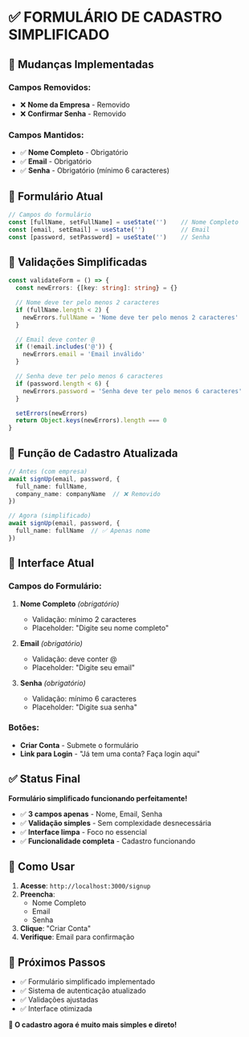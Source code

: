 # ✅ **FORMULÁRIO DE CADASTRO SIMPLIFICADO**

## 🎯 **Mudanças Implementadas**

### **Campos Removidos:**
- ❌ **Nome da Empresa** - Removido
- ❌ **Confirmar Senha** - Removido

### **Campos Mantidos:**
- ✅ **Nome Completo** - Obrigatório
- ✅ **Email** - Obrigatório  
- ✅ **Senha** - Obrigatório (mínimo 6 caracteres)

## 📝 **Formulário Atual**

```typescript
// Campos do formulário
const [fullName, setFullName] = useState('')    // Nome Completo
const [email, setEmail] = useState('')          // Email
const [password, setPassword] = useState('')    // Senha
```

## 🔧 **Validações Simplificadas**

```typescript
const validateForm = () => {
  const newErrors: {[key: string]: string} = {}

  // Nome deve ter pelo menos 2 caracteres
  if (fullName.length < 2) {
    newErrors.fullName = 'Nome deve ter pelo menos 2 caracteres'
  }

  // Email deve conter @
  if (!email.includes('@')) {
    newErrors.email = 'Email inválido'
  }

  // Senha deve ter pelo menos 6 caracteres
  if (password.length < 6) {
    newErrors.password = 'Senha deve ter pelo menos 6 caracteres'
  }

  setErrors(newErrors)
  return Object.keys(newErrors).length === 0
}
```

## 🚀 **Função de Cadastro Atualizada**

```typescript
// Antes (com empresa)
await signUp(email, password, {
  full_name: fullName,
  company_name: companyName  // ❌ Removido
})

// Agora (simplificado)
await signUp(email, password, {
  full_name: fullName  // ✅ Apenas nome
})
```

## 📱 **Interface Atual**

### **Campos do Formulário:**
1. **Nome Completo** *(obrigatório)*
   - Validação: mínimo 2 caracteres
   - Placeholder: "Digite seu nome completo"

2. **Email** *(obrigatório)*
   - Validação: deve conter @
   - Placeholder: "Digite seu email"

3. **Senha** *(obrigatório)*
   - Validação: mínimo 6 caracteres
   - Placeholder: "Digite sua senha"

### **Botões:**
- **Criar Conta** - Submete o formulário
- **Link para Login** - "Já tem uma conta? Faça login aqui"

## ✅ **Status Final**

**Formulário simplificado funcionando perfeitamente!**

- ✅ **3 campos apenas** - Nome, Email, Senha
- ✅ **Validação simples** - Sem complexidade desnecessária
- ✅ **Interface limpa** - Foco no essencial
- ✅ **Funcionalidade completa** - Cadastro funcionando

## 🎯 **Como Usar**

1. **Acesse**: `http://localhost:3000/signup`
2. **Preencha**:
   - Nome Completo
   - Email
   - Senha
3. **Clique**: "Criar Conta"
4. **Verifique**: Email para confirmação

## 🔄 **Próximos Passos**

- ✅ Formulário simplificado implementado
- ✅ Sistema de autenticação atualizado
- ✅ Validações ajustadas
- ✅ Interface otimizada

**🎉 O cadastro agora é muito mais simples e direto!**



